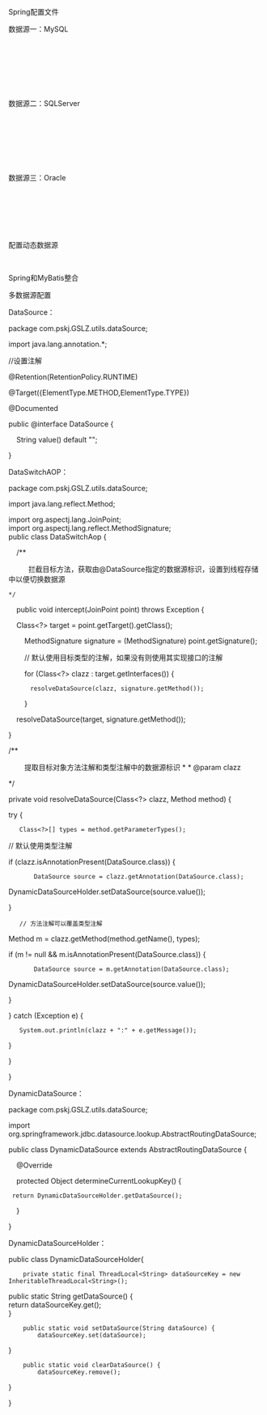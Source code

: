 Spring配置文件

数据源一：MySQL

<bean id="dataSource" class="org.apache.commons.dbcp.BasicDataSource"  
  destroy-method="close">  
 <property name="driverClassName" value="${driver}" />  
 <property name="url" value="${url}" />  
 <property name="username" value="${username}" />  
 <property name="password" value="${password}" />  
  <!-- 初始化连接大小 -->  
  <property name="initialSize" value="${initialSize}"></property>  
  <!-- 连接池最大数量 -->  
  <property name="maxActive" value="${maxActive}"></property>  
  <!-- 连接池最大空闲 -->  
  <property name="maxIdle" value="${maxIdle}"></property>  
  <!-- 连接池最小空闲 -->  
  <property name="minIdle" value="${minIdle}"></property>  
  <!-- 获取连接最大等待时间 -->  
  <property name="maxWait" value="${maxWait}"></property>  
</bean>

数据源二：SQLServer

<bean id="dataSource2" class="org.apache.commons.dbcp.BasicDataSource"  
  destroy-method="close">  
 <property name="driverClassName" value="${driver_sqlserver}" />  
 <property name="url" value="${url_sqlserver}" />  
 <property name="username" value="${username_sqlserver}" />  
 <property name="password" value="${password_sqlserver}" />  
  <!-- 初始化连接大小 -->  
  <property name="initialSize" value="${initialSize}"></property>  
  <!-- 连接池最大数量 -->  
  <property name="maxActive" value="${maxActive}"></property>  
  <!-- 连接池最大空闲 -->  
  <property name="maxIdle" value="${maxIdle}"></property>  
  <!-- 连接池最小空闲 -->  
  <property name="minIdle" value="${minIdle}"></property>  
  <!-- 获取连接最大等待时间 -->  
  <property name="maxWait" value="${maxWait}"></property>  
</bean>

数据源三：Oracle

<bean id="dataSource3" class="org.apache.commons.dbcp.BasicDataSource"  
  destroy-method="close">  
 <property name="driverClassName" value="${driver2}" />  
 <property name="url" value="${url2}" />  
 <property name="username" value="${username2}" />  
 <property name="password" value="${password2}" />  
</bean>

配置动态数据源

<!-- 动态DataSource配置    -->

<bean id="dynamicDataSource" class="com.pskj.GSLZ.utils.dataSource.DynamicDataSource">  
  <!--默认数据源  -->  
  <property name="defaultTargetDataSource" ref="dataSource"/>  
  <property name="targetDataSources">  
     <map key-type="java.lang.String">  
         <entry key="dataSource" value-ref="dataSource"/>  
         <entry key="dataSource2" value-ref="dataSource2"/>  
         <entry key="dataSource3" value-ref="dataSource3"/>  
    </map>
  </property>
</bean>



Spring和MyBatis整合

<!-- spring和MyBatis完美整合，不需要mybatis的配置映射文件 -->

<bean id="sqlSessionFactory" class="org.mybatis.spring.SqlSessionFactoryBean">  
  <!-- 数据库连接池 -->  
 <!--<property name="dataSource" ref="dataSource" />-->  <property name="dataSource" ref="dynamicDataSource" />  
  <!-- 自动扫描mapping.xml文件 -->  
  <property name="mapperLocations" value="classpath:mapper/*/*.xml"></property>  
  <!--加载mybatis的全局配置文件-->  
  <property name="configLocation" value="classpath:mybatis-config.xml"></property>  
</bean>



多数据源配置

DataSource：



package com.pskj.GSLZ.utils.dataSource;  

import java.lang.annotation.*;  

//设置注解  

@Retention(RetentionPolicy.RUNTIME)  

@Target({ElementType.METHOD,ElementType.TYPE})  

@Documented  

public @interface DataSource {  

     String value() default "";  

}



DataSwitchAOP：



package com.pskj.GSLZ.utils.dataSource;  

import java.lang.reflect.Method;  

import org.aspectj.lang.JoinPoint;  
import org.aspectj.lang.reflect.MethodSignature;  
public class DataSwitchAop {

    /**

          拦截目标方法，获取由@DataSource指定的数据源标识，设置到线程存储中以便切换数据源 

    */

    public void intercept(JoinPoint point) throws Exception {  

       Class<?> target = point.getTarget().getClass();  

        MethodSignature signature = (MethodSignature) point.getSignature();  

        // 默认使用目标类型的注解，如果没有则使用其实现接口的注解  

        for (Class<?> clazz : target.getInterfaces()) {  

          resolveDataSource(clazz, signature.getMethod());  

        }  

       resolveDataSource(target, signature.getMethod());  

}  

/**  

        提取目标对象方法注解和类型注解中的数据源标识 * * @param clazz  

*/  

private void resolveDataSource(Class<?> clazz, Method method) {  

   try {  

       Class<?>[] types = method.getParameterTypes();  

// 默认使用类型注解  

if (clazz.isAnnotationPresent(DataSource.class)) {  

           DataSource source = clazz.getAnnotation(DataSource.class);  

DynamicDataSourceHolder.setDataSource(source.value());  

}  

       // 方法注解可以覆盖类型注解  

Method m = clazz.getMethod(method.getName(), types);  

if (m != null && m.isAnnotationPresent(DataSource.class)) {  

           DataSource source = m.getAnnotation(DataSource.class);  

DynamicDataSourceHolder.setDataSource(source.value());  

}  

   } catch (Exception e) {  

       System.out.println(clazz + ":" + e.getMessage());  

}  

}  

}



DynamicDataSource：



package com.pskj.GSLZ.utils.dataSource;  

import org.springframework.jdbc.datasource.lookup.AbstractRoutingDataSource;  

public class DynamicDataSource extends AbstractRoutingDataSource {  

    @Override  

    protected Object determineCurrentLookupKey() {  

     return DynamicDataSourceHolder.getDataSource();  

    }  

}



DynamicDataSourceHolder：



public class DynamicDataSourceHolder{  

        private static final ThreadLocal<String> dataSourceKey = new InheritableThreadLocal<String>();  

 public static String getDataSource() {  
            return dataSourceKey.get();  
  }  

        public static void setDataSource(String dataSource) {  
            dataSourceKey.set(dataSource);  

  }  

        public static void clearDataSource() {  
            dataSourceKey.remove();  

  }  

}
